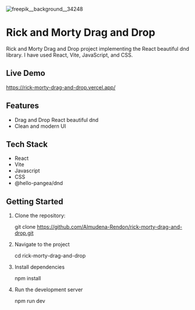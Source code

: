 
![freepik__background__34248](https://github.com/user-attachments/assets/81001f69-c31e-4b8e-998b-5d2e3c65e1d0)

# Rick and Morty Drag and Drop

Rick and Morty Drag and Drop project implementing the React beautiful dnd library. I have used React, Vite, JavaScript, and CSS.

## Live Demo

https://rick-morty-drag-and-drop.vercel.app/

## Features

- Drag and Drop React beautiful dnd
- Clean and modern UI

## Tech Stack

- React
- Vite
- Javascript
- CSS
- @hello-pangea/dnd

## Getting Started

1. Clone the repository:

   git clone https://github.com/Almudena-Rendon/rick-morty-drag-and-drop.git

2. Navigate to the project

   cd rick-morty-drag-and-drop
   
3. Install dependencies

   npm install
   
4. Run the development server

   npm run dev

